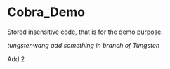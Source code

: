 # Cobra_Demo
Stored insensitive code, that is for the demo purpose. 


*tungstenwang add something in branch of Tungsten*

Add 2
